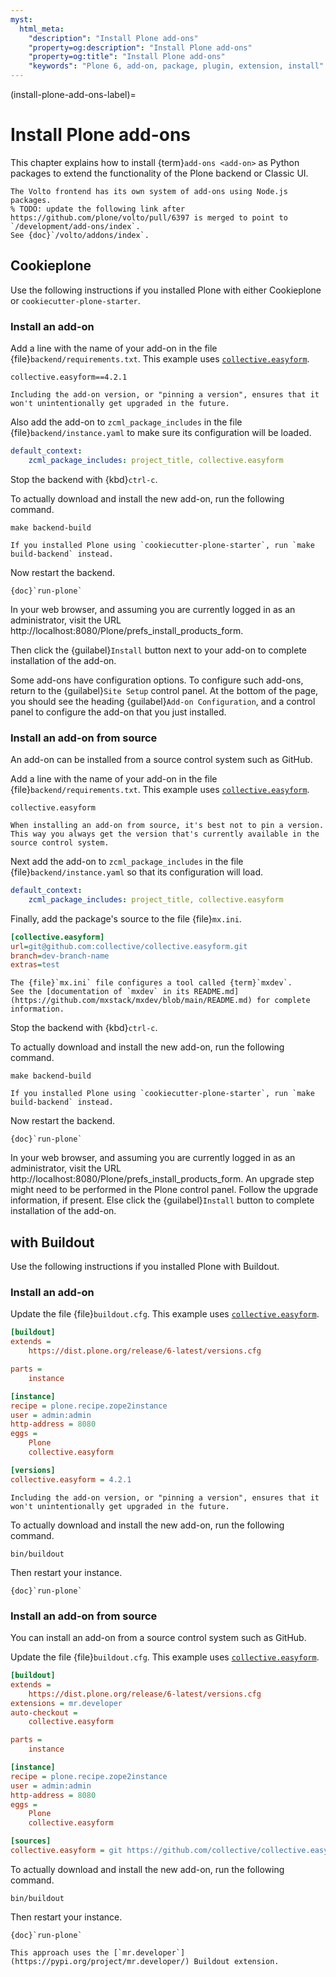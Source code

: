 ```yaml
---
myst:
  html_meta:
    "description": "Install Plone add-ons"
    "property=og:description": "Install Plone add-ons"
    "property=og:title": "Install Plone add-ons"
    "keywords": "Plone 6, add-on, package, plugin, extension, install"
---
```


(install-plone-add-ons-label)=

# Install Plone add-ons

This chapter explains how to install {term}`add-ons <add-on>` as Python packages to extend the functionality of the Plone backend or Classic UI.

```{note}
The Volto frontend has its own system of add-ons using Node.js packages.
% TODO: update the following link after https://github.com/plone/volto/pull/6397 is merged to point to `/development/add-ons/index`.
See {doc}`/volto/addons/index`.
```


## Cookieplone

Use the following instructions if you installed Plone with either Cookieplone or `cookiecutter-plone-starter`.


### Install an add-on

Add a line with the name of your add-on in the file {file}`backend/requirements.txt`.
This example uses [`collective.easyform`](https://pypi.org/project/collective.easyform/).

```
collective.easyform==4.2.1
```

```{tip}
Including the add-on version, or "pinning a version", ensures that it won't unintentionally get upgraded in the future.
```

Also add the add-on to `zcml_package_includes` in the file {file}`backend/instance.yaml` to make sure its configuration will be loaded.

```yaml
default_context:
    zcml_package_includes: project_title, collective.easyform
```

Stop the backend with {kbd}`ctrl-c`.

To actually download and install the new add-on, run the following command.

```shell
make backend-build
```

```{note}
If you installed Plone using `cookiecutter-plone-starter`, run `make build-backend` instead.
```

Now restart the backend.

```{seealso}
{doc}`run-plone`
```

In your web browser, and assuming you are currently logged in as an administrator, visit the URL http://localhost:8080/Plone/prefs_install_products_form.

Then click the {guilabel}`Install` button next to your add-on to complete installation of the add-on.

Some add-ons have configuration options.
To configure such add-ons, return to the {guilabel}`Site Setup` control panel.
At the bottom of the page, you should see the heading {guilabel}`Add-on Configuration`, and a control panel to configure the add-on that you just installed.


### Install an add-on from source

An add-on can be installed from a source control system such as GitHub.

Add a line with the name of your add-on in the file {file}`backend/requirements.txt`.
This example uses [`collective.easyform`](https://pypi.org/project/collective.easyform/).

```
collective.easyform
```

```{note}
When installing an add-on from source, it's best not to pin a version.
This way you always get the version that's currently available in the source control system.
```

Next add the add-on to `zcml_package_includes` in the file {file}`backend/instance.yaml` so that its configuration will load.

```yaml
default_context:
    zcml_package_includes: project_title, collective.easyform
```

Finally, add the package's source to the file {file}`mx.ini`.

```cfg
[collective.easyform]
url=git@github.com:collective/collective.easyform.git
branch=dev-branch-name
extras=test
```

```{seealso}
The {file}`mx.ini` file configures a tool called {term}`mxdev`.
See the [documentation of `mxdev` in its README.md](https://github.com/mxstack/mxdev/blob/main/README.md) for complete information.
```

Stop the backend with {kbd}`ctrl-c`.

To actually download and install the new add-on, run the following command.

```shell
make backend-build
```

```{note}
If you installed Plone using `cookiecutter-plone-starter`, run `make build-backend` instead.
```

Now restart the backend.

```{seealso}
{doc}`run-plone`
```

In your web browser, and assuming you are currently logged in as an administrator, visit the URL http://localhost:8080/Plone/prefs_install_products_form.
An upgrade step might need to be performed in the Plone control panel.
Follow the upgrade information, if present.
Else click the {guilabel}`Install` button to complete installation of the add-on.


## with Buildout

Use the following instructions if you installed Plone with Buildout.

### Install an add-on

Update the file {file}`buildout.cfg`.
This example uses [`collective.easyform`](https://pypi.org/project/collective.easyform/).

```cfg
[buildout]
extends =
    https://dist.plone.org/release/6-latest/versions.cfg

parts =
    instance

[instance]
recipe = plone.recipe.zope2instance
user = admin:admin
http-address = 8080
eggs =
    Plone
    collective.easyform

[versions]
collective.easyform = 4.2.1
```

```{tip}
Including the add-on version, or "pinning a version", ensures that it won't unintentionally get upgraded in the future.
```

To actually download and install the new add-on, run the following command.

```shell
bin/buildout
```

Then restart your instance.

```{seealso}
{doc}`run-plone`
```


### Install an add-on from source

You can install an add-on from a source control system such as GitHub.

Update the file {file}`buildout.cfg`.
This example uses [`collective.easyform`](https://pypi.org/project/collective.easyform/).

```cfg
[buildout]
extends =
    https://dist.plone.org/release/6-latest/versions.cfg
extensions = mr.developer
auto-checkout =
    collective.easyform

parts =
    instance

[instance]
recipe = plone.recipe.zope2instance
user = admin:admin
http-address = 8080
eggs =
    Plone
    collective.easyform

[sources]
collective.easyform = git https://github.com/collective/collective.easyform.git
```

To actually download and install the new add-on, run the following command.

```shell
bin/buildout
```

Then restart your instance.

```{seealso}
{doc}`run-plone`
```

```{seealso}
This approach uses the [`mr.developer`](https://pypi.org/project/mr.developer/) Buildout extension.
```

